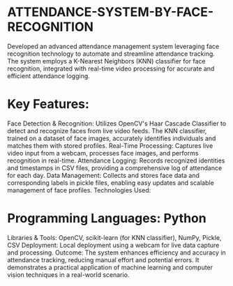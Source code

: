 # ATTENDANCE-SYSTEM-BY-FACE-RECOGNITION
Developed an advanced attendance management system leveraging face recognition technology to automate and streamline attendance tracking. The system employs a K-Nearest Neighbors (KNN) classifier for face recognition, integrated with real-time video processing for accurate and efficient attendance logging.

# Key Features:
Face Detection & Recognition: Utilizes OpenCV's Haar Cascade Classifier to detect and recognize faces from live video feeds. The KNN classifier, trained on a dataset of face images, accurately identifies individuals and matches them with stored profiles.
Real-Time Processing: Captures live video input from a webcam, processes face images, and performs recognition in real-time.
Attendance Logging: Records recognized identities and timestamps in CSV files, providing a comprehensive log of attendance for each day.
Data Management: Collects and stores face data and corresponding labels in pickle files, enabling easy updates and scalable management of face profiles.
Technologies Used:

# Programming Languages: Python
Libraries & Tools: OpenCV, scikit-learn (for KNN classifier), NumPy, Pickle, CSV
Deployment: Local deployment using a webcam for live data capture and processing.
Outcome:
The system enhances efficiency and accuracy in attendance tracking, reducing manual effort and potential errors. It demonstrates a practical application of machine learning and computer vision techniques in a real-world scenario.
